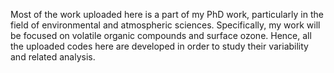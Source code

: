 Most of the work uploaded here is a part of my PhD work, particularly in the field of environmental and atmospheric sciences. Specifically, my work will be focused on volatile organic compounds and surface ozone. Hence, all the uploaded codes here are developed in order to study their variability and related analysis.

